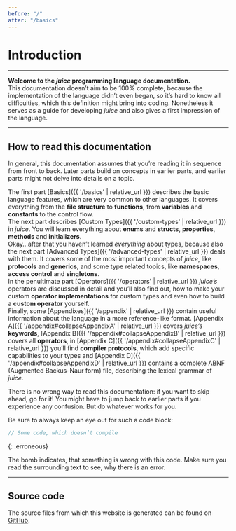```yaml
---
before: "/"
after: "/basics"
---
```


# Introduction

---

**Welcome to the *juice* programming language documentation.**  
This documentation doesn’t aim to be 100% complete, because the implementation of the language didn’t even began, so it’s hard to know all difficulties, which this definition might bring into coding. Nonetheless it serves as a guide for developing *juice* and also gives a first impression of the language.

---

## How to read this documentation

In general, this documentation assumes that you’re reading it in sequence from front to back. Later parts build on concepts in earlier parts, and earlier parts might not delve into details on a topic.

The first part [Basics]({{ '/basics' | relative_url }}) describes the basic language features, which are very common to other languages. It covers everything from the **file structure** to **functions**, from **variables** and **constants** to the control flow.  
The next part describes [Custom Types]({{ '/custom-types' | relative_url }}) in *juice*. You will learn everything about **enums** and **structs**, **properties**, **methods** and **initializers**.  
Okay...after that you haven’t learned *everything* about types, because also the next part [Advanced Types]({{ '/advanced-types' | relative_url }}) deals with them. It covers some of the most important concepts of *juice*, like **protocols** and **generics**, and some type related topics, like **namespaces**, **access control** and **singletons**.  
In the penultimate part [Operators]({{ '/operators' | relative_url }}) *juice’s* operators are discussed in detail and you’ll also find out, how to make your custom **operator implementations** for custom types and even how to build a **custom operator** yourself.  
Finally, some [Appendixes]({{ '/appendix' | relative_url }}) contain useful information about the language in a more reference-like format. [Appendix A]({{ '/appendix#collapseAppendixA' | relative_url }}) covers *juice’s* **keywords**, [Appendix B]({{ '/appendix#collapseAppendixB' | relative_url }}) covers all **operators**, in [Appendix C]({{ '/appendix#collapseAppendixC' | relative_url }}) you’ll find **compiler protocols**, which add specific capabilities to your types and [Appendix D]({{ '/appendix#collapseAppendixD' | relative_url }}) contains a complete ABNF (Augmented Backus–Naur form) file, describing the lexical grammar of *juice*.

There is no wrong way to read this documentation: if you want to skip ahead, go for it! You might have to jump back to earlier parts if you experience any confusion. But do whatever works for you.

Be sure to always keep an eye out for such a code block:

```swift
// Some code, which doesn’t compile
```
{: .erroneous}

The bomb indicates, that something is wrong with this code. Make sure you read the surrounding text to see, why there is an error.

---

## Source code

The source files from which this website is generated can be found on [GitHub](https://github.com/juice-lang/juice-lang.github.io).
